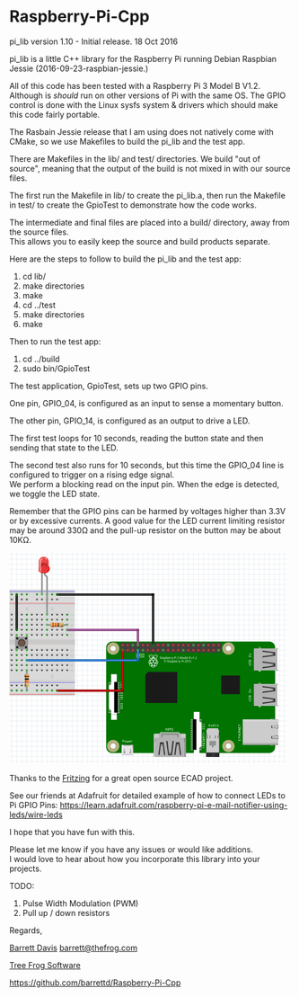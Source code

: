 # Raspberry-Pi-Cpp
pi_lib version 1.10 - Initial release.  18 Oct 2016

pi_lib is a little C++ library for the Raspberry Pi running Debian Raspbian Jessie (2016-09-23-raspbian-jessie.)

All of this code has been tested with a Raspberry Pi 3 Model B V1.2.  Although is *should* run on other versions of Pi with the same OS.
The GPIO control is done with the Linux sysfs system & drivers which should make this code fairly portable.

The Rasbain Jessie release that I am using does not natively come with CMake, so we use Makefiles to build the pi_lib and the test app.

There are Makefiles in the lib/ and test/ directories.  We build "out of source", meaning that the 
output of the build is not mixed in with our source files.

The first run the Makefile in lib/ to create the pi_lib.a, then run the Makefile in test/ to create the GpioTest to demonstrate how the code works.

The intermediate and final files are placed into a build/ directory, away from the source files.  
This allows you to easily keep the source and build products separate.

Here are the steps to follow to build the pi_lib and the test app:

1. cd lib/
2. make directories
3. make
4. cd ../test
5. make directories
6. make

Then to run the test app:

1. cd ../build
2. sudo bin/GpioTest

The test application, GpioTest, sets up two GPIO pins.  

One pin, GPIO_04, is configured as an input to sense a momentary button.  

The other pin, GPIO_14, is configured as an output to drive a LED.

The first test loops for 10 seconds, reading the button state and then sending that state to the LED.

The second test also runs for 10 seconds, but this time the GPIO_04 line is configured to trigger on a rising edge signal.  
We perform a blocking read on the input pin.  When the edge is detected, we toggle the LED state.

Remember that the GPIO pins can be harmed by voltages higher than 3.3V or by excessive currents.
A good value for the LED current limiting resistor may be around 330Ω and the pull-up resistor on the button may be about 10KΩ.

![Wiring for Gpiotest](https://github.com/barrettd/Raspberry-Pi-Cpp/blob/master/images/breadboard.png)

Thanks to the [Fritzing](http://fritzing.org/home/) for a great open source ECAD project. 

See our friends at Adafruit for detailed example of how to connect LEDs to Pi GPIO Pins: 
https://learn.adafruit.com/raspberry-pi-e-mail-notifier-using-leds/wire-leds

I hope that you have fun with this.

Please let me know if you have any issues or would like additions.  
I would love to hear about how you incorporate this library into your projects.

TODO:

1. Pulse Width Modulation (PWM)
2. Pull up / down resistors

Regards,

[Barrett Davis](http://thefrog.com/barrett/)
barrett@thefrog.com

[Tree Frog Software](http://www.thefrog.com)


https://github.com/barrettd/Raspberry-Pi-Cpp


